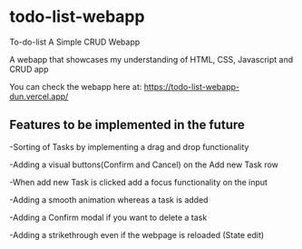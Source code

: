 # todo-list-webapp

To-do-list A Simple CRUD Webapp

A webapp that showcases my understanding of HTML, CSS, Javascript and CRUD app

You can check the webapp here at: https://todo-list-webapp-dun.vercel.app/

## Features to be implemented in the future

-Sorting of Tasks by implementing a drag and drop functionality

-Adding a visual buttons(Confirm and Cancel) on the Add new Task row

-When add new Task is clicked add a focus functionality on the input

-Adding a smooth animation whereas a task is added

-Adding a Confirm modal if you want to delete a task

-Adding a strikethrough even if the webpage is reloaded (State edit)
